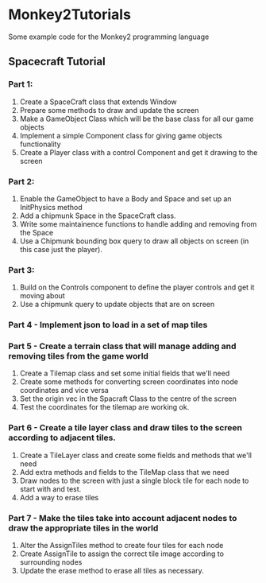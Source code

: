 # Monkey2Tutorials
Some example code for the Monkey2 programming language

## Spacecraft Tutorial
### Part 1:

1) Create a SpaceCraft class that extends Window
2) Prepare some methods to draw and update the screen
3) Make a GameObject Class which will be the base class for all our game objects
4) Implement a simple Component class for giving game objects functionality
5) Create a Player class with a control Component and get it drawing to the screen

### Part 2:

1) Enable the GameObject to have a Body and Space and set up an InitPhysics method
2) Add a chipmunk Space in the SpaceCraft class.
3) Write some maintainence functions to handle adding and removing from the Space
4) Use a Chipmunk bounding box query to draw all objects on screen (in this case just the player).

### Part 3:

1) Build on the Controls component to define the player controls and get it moving about
2) Use a chipmunk query to update objects that are on screen

### Part 4 - Implement json to load in a set of map tiles

### Part 5 - Create a terrain class that will manage adding and removing tiles from the game world
1) Create a Tilemap class and set some initial fields that we'll need
2) Create some methods for converting screen coordinates into node coordinates and vice versa
3) Set the origin vec in the Spacraft Class to the centre of the screen
4) Test the coordinates for the tilemap are working ok.

### Part 6 - Create a tile layer class and draw tiles to the screen according to adjacent tiles.
1) Create a TileLayer class and create some fields and methods that we'll need
2) Add extra methods and fields to the TileMap class that we need
3) Draw nodes to the screen with just a single block tile for each node to start with and test.
4) Add a way to erase tiles

### Part 7 - Make the tiles take into account adjacent nodes to draw the appropriate tiles in the world
1) Alter the AssignTiles method to create four tiles for each node
2) Create AssignTile to assign the correct tile image according to surrounding nodes
3) Update the erase method to erase all tiles as necessary.
